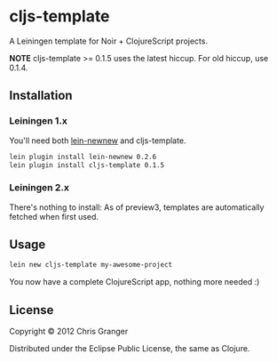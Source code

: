 # cljs-template

A Leiningen template for Noir + ClojureScript projects.

**NOTE** cljs-template >= 0.1.5 uses the latest hiccup. For old hiccup, use 0.1.4.

## Installation

### Leiningen 1.x

You'll need both [lein-newnew](https://github.com/Raynes/lein-newnew) and cljs-template.

```bash
lein plugin install lein-newnew 0.2.6
lein plugin install cljs-template 0.1.5
```
### Leiningen 2.x

There's nothing to install: As of preview3, templates are automatically fetched
when first used.

## Usage

```bash
lein new cljs-template my-awesome-project
```
You now have a complete ClojureScript app, nothing more needed :)

## License

Copyright © 2012 Chris Granger

Distributed under the Eclipse Public License, the same as Clojure.
